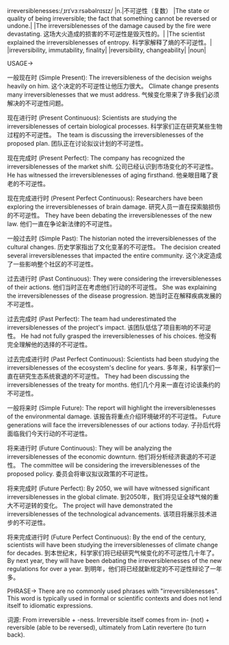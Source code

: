 irreversiblenesses:/ˌɪrɪˈvɜːrsəbəlnɪsɪz/
|n.|不可逆性（复数）
|The state or quality of being irreversible; the fact that something cannot be reversed or undone.|
|The irreversiblenesses of the damage caused by the fire were devastating. 这场大火造成的损害的不可逆性是毁灭性的。|
|The scientist explained the irreversiblenesses of entropy. 科学家解释了熵的不可逆性。|
|irreversibility, immutability, finality|
|reversibility, changeability|
|noun|

USAGE->

一般现在时 (Simple Present):
The irreversibleness of the decision weighs heavily on him.  这个决定的不可逆性让他压力很大。
Climate change presents many irreversiblenesses that we must address. 气候变化带来了许多我们必须解决的不可逆性问题。

现在进行时 (Present Continuous):
Scientists are studying the irreversiblenesses of certain biological processes. 科学家们正在研究某些生物过程的不可逆性。
The team is discussing the irreversiblenesses of the proposed plan.  团队正在讨论拟议计划的不可逆性。

现在完成时 (Present Perfect):
The company has recognized the irreversiblenesses of the market shift.  公司已经认识到市场变化的不可逆性。
He has witnessed the irreversiblenesses of aging firsthand. 他亲眼目睹了衰老的不可逆性。

现在完成进行时 (Present Perfect Continuous):
Researchers have been exploring the irreversiblenesses of brain damage. 研究人员一直在探索脑损伤的不可逆性。
They have been debating the irreversiblenesses of the new law.  他们一直在争论新法律的不可逆性。

一般过去时 (Simple Past):
The historian noted the irreversiblenesses of the cultural changes. 历史学家指出了文化变革的不可逆性。
The decision created several irreversiblenesses that impacted the entire community.  这个决定造成了一些影响整个社区的不可逆性。

过去进行时 (Past Continuous):
They were considering the irreversiblenesses of their actions.  他们当时正在考虑他们行动的不可逆性。
She was explaining the irreversiblenesses of the disease progression.  她当时正在解释疾病发展的不可逆性。


过去完成时 (Past Perfect):
The team had underestimated the irreversiblenesses of the project's impact.  该团队低估了项目影响的不可逆性。
He had not fully grasped the irreversiblenesses of his choices. 他没有完全理解他的选择的不可逆性。

过去完成进行时 (Past Perfect Continuous):
Scientists had been studying the irreversiblenesses of the ecosystem's decline for years.  多年来，科学家们一直在研究生态系统衰退的不可逆性。
They had been discussing the irreversiblenesses of the treaty for months.  他们几个月来一直在讨论该条约的不可逆性。

一般将来时 (Simple Future):
The report will highlight the irreversiblenesses of the environmental damage.  该报告将重点介绍环境破坏的不可逆性。
Future generations will face the irreversiblenesses of our actions today.  子孙后代将面临我们今天行动的不可逆性。

将来进行时 (Future Continuous):
They will be analyzing the irreversiblenesses of the economic downturn.  他们将分析经济衰退的不可逆性。
The committee will be considering the irreversiblenesses of the proposed policy.  委员会将审议拟议政策的不可逆性。

将来完成时 (Future Perfect):
By 2050, we will have witnessed significant irreversiblenesses in the global climate. 到2050年，我们将见证全球气候的重大不可逆转的变化。
The project will have demonstrated the irreversiblenesses of the technological advancements. 该项目将展示技术进步的不可逆性。

将来完成进行时 (Future Perfect Continuous):
By the end of the century, scientists will have been studying the irreversiblenesses of climate change for decades.  到本世纪末，科学家们将已经研究气候变化的不可逆性几十年了。
By next year, they will have been debating the irreversiblenesses of the new regulations for over a year. 到明年，他们将已经就新规定的不可逆性辩论了一年多。


PHRASE->
There are no commonly used phrases with "irreversiblenesses".  This word is typically used in formal or scientific contexts and does not lend itself to idiomatic expressions.


词源:  From irreversible + -ness.  Irreversible itself comes from in- (not) + reversible (able to be reversed), ultimately from Latin revertere (to turn back).
